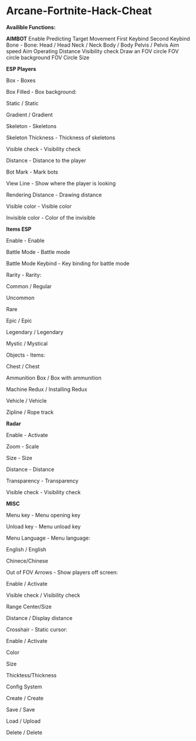 # **Arcane-Fortnite-Hack-Cheat**















**Availible Functions:**
 
**AIMBOT**
Enable
Predicting Target Movement
First Keybind
Second Keybind
Bone - Bone:
  Head / Head
  Neck / Neck
  Body / Body
  Pelvis / Pelvis
Aim speed
Aim Operating Distance
Visibility check
Draw an FOV circle
FOV circle background
FOV Circle Size​


**ESP Players**

Box - Boxes

Box Filled - Box background:

Static / Static

Gradient / Gradient

Skeleton - Skeletons

Skeleton Thickness - Thickness of skeletons

Visible check - Visibility check

Distance - Distance to the player

Bot Mark - Mark bots

View Line - Show where the player is looking

Rendering Distance - Drawing distance

Visible color - Visible color

Invisible color - Color of the invisible

**Items ESP**

Enable - Enable

Battle Mode - Battle mode

Battle Mode Keybind - Key binding for battle mode

Rarity - Rarity:

Common / Regular

Uncommon

Rare

Epic / Epic

Legendary / Legendary

Mystic / Mystical

Objects - Items:

Chest / Chest

Ammunition Box / Box with ammunition

Machine Redux / Installing Redux

Vehicle / Vehicle

Zipline / Rope track

**Radar**

Enable - Activate

Zoom - Scale

Size - Size

Distance - Distance

Transparency - Transparency

Visible check - Visibility check

**MISC**

Menu key - Menu opening key

Unload key - Menu unload key

Menu Language - Menu language:

English / English

Chinece/Chinese

Out of FOV Arrows - Show players off screen:

Enable / Activate

Visible check / Visibility check

Range Center/Size

Distance / Display distance

Crosshair - Static cursor:

Enable / Activate

Color

Size

Thicktess/Thickness

Config System

Create / Create

Save / Save

Load / Upload

Delete / Delete
